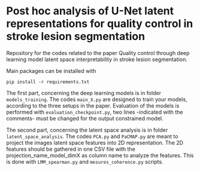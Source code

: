 # Post hoc analysis of U-Net latent representations for quality control in stroke lesion segmentation

Repository for the codes related to the paper Quality control through deep learning model latent space interpretability in stroke lesion segmentation.

Main packages can be installed with

```
pip install -r requirements.txt
```

The first part, concerning the deep learning models is in folder `models_training`. The codes `main_X.py` are designed to train your models, according to the three setups in the paper. Evaluation of the models is performed with `evaluation_checkpoint.py`, two lines -indicated with the comments- must be changed for the output constrained model.

The second part, concerning the latent space analysis is in folder `latent_space_analysis`. The codes `PCA.py` and `PaCMAP.py` are meant to project the images latent space features into 2D representation. The 2D features should be gathered in one CSV file with the projection_name_model_dimX as column name to analyze the features. This is done with `LMM_spearman.py` and `mesures_coherence.py` scripts.
